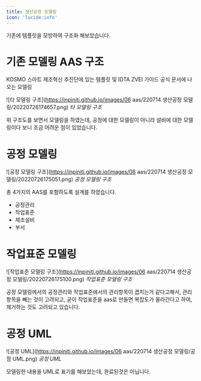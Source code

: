 ```yaml
---
title: 생산공정 모델링
icon: 'lucide:info'
---
```


기존에 템플릿을 모방하여 구조화 해보았습니다.

# 기존 모델링 AAS 구조

KOSMO 스마트 제조혁신 추진단에 있는 템플릿 및 IDTA ZVEI 가이드 공식 문서에 나오는 모델링

![타 모델링 구조](https://inpiniti.github.io/images/06 aas/220714 생산공정 모델링/20220726174657.png)
*타 모델링 구조*

위 구조도를 보면서 모델링을 하였는데, 공정에 대한 모델링이 아니라 설비에 대한 모델링이다 보니 조금 어려운 점이 있었습니다.

# 공정 모델링

![공정 모델링 구조](https://inpiniti.github.io/images/06 aas/220714 생산공정 모델링/20220726175051.png)
*공정 모델링 구조*

총 4가지의 AAS를 포함하도록 설계를 하였습니다.
 
- 공정관리   
- 작업표준
- 제조설비
- 부서

# 작업표준 모델링

![작업표준 모델링 구조](https://inpiniti.github.io/images/06 aas/220714 생산공정 모델링/20220726175100.png)
*작업표준 모델링 구조*

공정 모델링에서의 공정관리와 작업표준에서의 관리항목이 겹치는거 같다고해서, 관리항목을 빼는 것이 고려되고,
굳이 작업표준을 aas로 만들면 복잡도가 올라간다고 하여, 제거하는 것도 고려되고 있습니다.

# 공정 UML

![공정 UML](https://inpiniti.github.io/images/06 aas/220714 생산공정 모델링/공정 UML.png)
*공정 UML*

모델링한 내용을 UML로 표기를 해보았는데, 완료된것은 아닙니다.